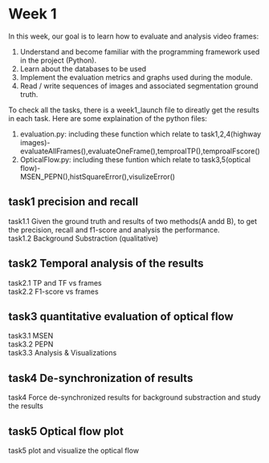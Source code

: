 
# Week 1
In this week, our goal is to learn how to evaluate and analysis video frames:  
1. Understand and become familiar with the programming framework used in the project (Python).  
2. Learn about the databases to be used  
3. Implement the evaluation metrics and graphs used during the module.  
4. Read / write sequences of images and associated segmentation ground truth.  

To check all the tasks, there is a week1_launch file to direatly get the results in each task. 
Here are some explaination of the python files:
1. evaluation.py: including these function which relate to task1,2,4(highway images)-  
evaluateAllFrames(),evaluateOneFrame(),temproalTP(),temproalFscore()
2. OpticalFlow.py: including these funtion which relate to task3,5(optical flow)-  
MSEN_PEPN(),histSquareError(),visulizeError()

## task1 precision and recall  
task1.1 Given the ground truth and results of two methods(A andd B), to get the precision, recall and f1-score and analysis the performance.  
task1.2 Background Substraction (qualitative)  

## task2 Temporal analysis of the results
task2.1 TP and TF vs frames  
task2.2 F1-score vs frames  

## task3 quantitative evaluation of optical flow
task3.1 MSEN  
task3.2 PEPN  
task3.3 Analysis & Visualizations  

## task4 De-synchronization of results
task4 Force de-synchronized results for background substraction and study the results     

## task5 Optical flow plot
task5 plot and visualize the optical flow  
